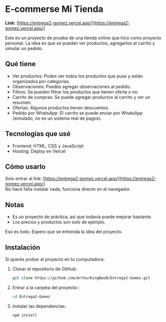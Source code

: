 # E-commerse Mi Tienda

**Link:** [https://entrega2-gomez.vercel.app/](https://entrega2-gomez.vercel.app/)

Este es un proyecto de prueba de una tienda online que hice como proyecto personal. La idea es que se puedan ver productos, agregarlos al carrito y simular un pedido.  

## Qué tiene

- Ver productos: Podes ver todos los productos que puse y están organizados por categorías. 
- Observaciones: Puedes agregar observaciones al pedido.
- Filtros: Se pueden filtrar los productos que tienen oferta o no.  
- Carrito de compras: Se puede agregar productos al carrito y ver un resumen.  
- Ofertas: Algunos productos tienen descuentos.  
- Pedido por WhatsApp: El carrito se puede enviar por WhatsApp (simulado, no es un sistema real de pagos).  

## Tecnologías que usé

- Frontend: HTML, CSS y JavaScript  
- Hosting: Deploy en Vercel  

## Cómo usarlo

Solo entrar al link: [https://entrega2-gomez.vercel.app/](https://entrega2-gomez.vercel.app/)  
No hace falta instalar nada, funciona directo en el navegador.  

## Notas

- Es un proyecto de práctica, así que todavía puede mejorar bastante.  
- Los precios y productos son solo de ejemplo.  

Eso es todo. Espero que se entienda la idea del proyecto.

## Instalación

Si querés probar el proyecto en tu computadora:

1. Clonar el repositorio de GitHub:
   ```bash
   git clone https://github.com/ArthurKingNooB/Entrega2-Gomez.git
   ```
2. Entrar a la carpeta del proyecto::
   ```bash
   cd Entrega2-Gomez
   ```
3. Instalar las dependencias:
   ```bash
   npm install
   ```
